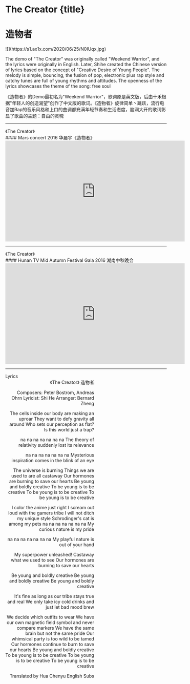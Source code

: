 # The Creator {title}
# 造物者
<div class="background" markdown="1">
![](https://s1.ax1x.com/2020/06/25/N0IUqx.jpg)
</div>

The demo of "The Creator" was originally called "Weekend Warrior", and the lyrics were originally in English. Later, Shihe created the Chinese version of lyrics based on the concept of "Creative Desire of Young People". The melody is simple, bouncing, the fusion of pop, electronic plus rap style and catchy tunes are full of young rhythms and attitudes. The openness of the lyrics showcases the theme of the song: free soul

《造物者》的Demo最初名为"Weekend Warrior"，歌词原是英文版，后由十禾根据"年轻人的创造渴望"创作了中文版的歌词。《造物者》旋律简单丶跳跃，流行电音加Rap的音乐风格和上口的曲调都充满年轻节奏和生活态度，脑洞大开的歌词彰显了歌曲的主题：自由的灵魂

---------------------------------
</div>
<div class="divider">《The Creator》</div>
#### Mars concert 2016  华晨宇《造物者》

<iframe width="560" height="315" src="https://www.youtube.com/embed/0iBpu8EhblI" frameborder="0" allow="accelerometer; autoplay; encrypted-media; gyroscope; picture-in-picture" allowfullscreen></iframe>

---------------------------------
</div>
<div class="divider">《The Creator》</div>
#### Hunan TV Mid Autumn Festival Gala 2016 湖南中秋晚会

<iframe width="560" height="315" src="https://www.youtube.com/embed/E0_7WZSRHyA" frameborder="0" allow="accelerometer; autoplay; encrypted-media; gyroscope; picture-in-picture" allowfullscreen></iframe>

---------------------------------
</div>
<div class="divider">Lyrics</div>

<div class="box">
<div class="lyrics" style="width: 55%; text-align: right">
《The Creator》
    造物者   
   
Composers: Peter Bostrom, Andreas Ohrn
Lyricist: Shi He
Arranger: Bernard Zheng

The cells inside our body are making an uproar
They want to defy gravity all around
Who sets our perception as flat?
Is this world just a trap?

na na na na na na na
The theory of relativity suddenly lost its relevance

na na na na na na na
Mysterious inspiration comes in the blink of an eye

The universe is burning
Things we are used to are all castaway
Our hormones are burning to save our hearts
Be young and boldly creative
To be young is to be creative
To be young is to be creative
To be young is to be creative

I color the anime just right
I scream out loud with the gamers tribe
I will not ditch my unique style
Schrodinger's cat is among my pets
na na na na na na na
My curious nature is my pride

na na na na na na na
My playful nature is out of your hand

My superpower unleashed!
Castaway what we used to see
Our hormones are burning to save our hearts

Be young and boldly creative
Be young and boldly creative
Be young and boldly creative

It's fine as long as our tribe stays true and real
We only take icy cold drinks
and just let bad mood brew

We decide which outfits to wear
We have our own magnetic field symbol
and never compare markers
We have the same brain but not the same pride
Our whimsical party is too wild to be tamed
Our hormones continue to burn to save our hearts
Be young and boldly creative
To be young is to be creative
To be young is to be creative
To be young is to be creative

Translated by Hua Chenyu English Subs
</div>